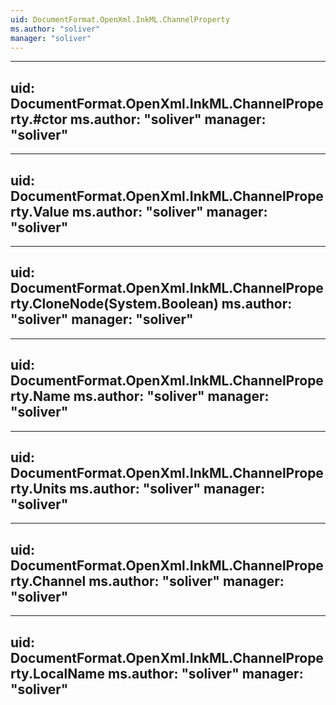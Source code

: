 ```yaml
---
uid: DocumentFormat.OpenXml.InkML.ChannelProperty
ms.author: "soliver"
manager: "soliver"
---
```


---
uid: DocumentFormat.OpenXml.InkML.ChannelProperty.#ctor
ms.author: "soliver"
manager: "soliver"
---

---
uid: DocumentFormat.OpenXml.InkML.ChannelProperty.Value
ms.author: "soliver"
manager: "soliver"
---

---
uid: DocumentFormat.OpenXml.InkML.ChannelProperty.CloneNode(System.Boolean)
ms.author: "soliver"
manager: "soliver"
---

---
uid: DocumentFormat.OpenXml.InkML.ChannelProperty.Name
ms.author: "soliver"
manager: "soliver"
---

---
uid: DocumentFormat.OpenXml.InkML.ChannelProperty.Units
ms.author: "soliver"
manager: "soliver"
---

---
uid: DocumentFormat.OpenXml.InkML.ChannelProperty.Channel
ms.author: "soliver"
manager: "soliver"
---

---
uid: DocumentFormat.OpenXml.InkML.ChannelProperty.LocalName
ms.author: "soliver"
manager: "soliver"
---
